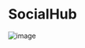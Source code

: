 # SocialHub
![image](https://github.com/AadishJain249/SocialHub/assets/87666139/50992b6f-caa7-4e82-9875-9fa844d94a44)
